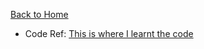 [Back to Home](../)
* Code Ref: 
[This is where I learnt the code](http://interactivepython.org/courselib/static/pythonds/BasicDS/ImplementinganOrderedList.html)
